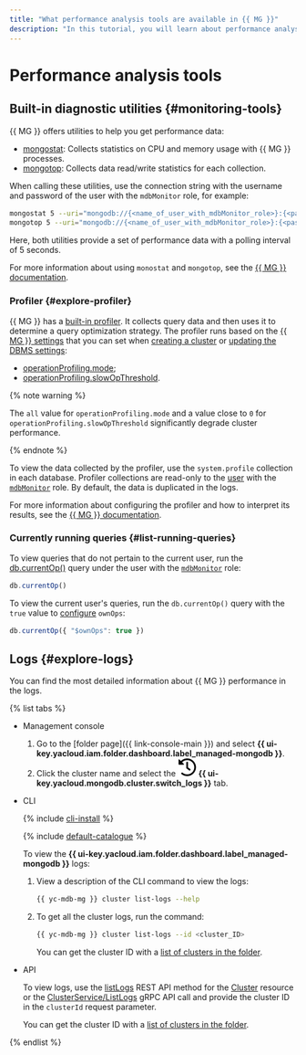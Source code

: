 ```yaml
---
title: "What performance analysis tools are available in {{ MG }}"
description: "In this tutorial, you will learn about performance analysis tools available in {{ MG }}."
---
```


# Performance analysis tools

## Built-in diagnostic utilities {#monitoring-tools}

{{ MG }} offers utilities to help you get performance data:

* [mongostat](https://docs.mongodb.com/database-tools/mongostat/#bin.mongostat): Collects statistics on CPU and memory usage with {{ MG }} processes.
* [mongotop](https://docs.mongodb.com/database-tools/mongotop/#bin.mongotop): Collects data read/write statistics for each collection.

When calling these utilities, use the connection string with the username and password of the user with the `mdbMonitor` role, for example:

```bash
mongostat 5 --uri="mongodb://{<name_of_user_with_mdbMonitor_role>}:{<password>}@{<host>}:27018/?authSource=admin"
mongotop 5 --uri="mongodb://{<name_of_user_with_mdbMonitor_role>}:{<password>}@{<host>}:27018/?authSource=admin"
```

Here, both utilities provide a set of performance data with a polling interval of 5 seconds.

For more information about using `monostat` and `mongotop`, see the [{{ MG }} documentation](https://docs.mongodb.com/manual/administration/monitoring/).

### Profiler {#explore-profiler}

{{ MG }} has a [built-in profiler](https://docs.mongodb.com/manual/reference/database-profiler/). It collects query data and then uses it to determine a query optimization strategy. The profiler runs based on the [{{ MG }} settings](../concepts/settings-list.md) that you can set when [creating a cluster](./cluster-create.md) or [updating the DBMS settings](./update.md#change-mongod-config):

* [operationProfiling.mode](../concepts/settings-list.md#setting-operation-profiling);
* [operationProfiling.slowOpThreshold](../concepts/settings-list.md#setting-slow-op-threshold).

{% note warning %}

The `all` value for `operationProfiling.mode` and a value close to `0` for `operationProfiling.slowOpThreshold` significantly degrade cluster performance.

{% endnote %}

To view the data collected by the profiler, use the `system.profile` collection in each database. Profiler collections are read-only to the [user](./cluster-users.md#adduser) with the [`mdbMonitor`](../concepts/users-and-roles.md#mdbMonitor) role. By default, the data is duplicated in the logs.

For more information about configuring the profiler and how to interpret its results, see the [{{ MG }} documentation](https://docs.mongodb.com/manual/reference/database-profiler/).

### Currently running queries {#list-running-queries}

To view queries that do not pertain to the current user, run the [db.currentOp()](https://docs.mongodb.com/manual/reference/method/db.currentOp/) query under the user with the [`mdbMonitor`](../concepts/users-and-roles.md#mdbMonitor) role:

```javascript
db.currentOp()
```

To view the current user's queries, run the `db.currentOp()` query with the `true` value to [configure](https://docs.mongodb.com/manual/reference/method/db.currentOp/#behavior) `ownOps`:

```javascript
db.currentOp({ "$ownOps": true })
```

## Logs {#explore-logs}

You can find the most detailed information about {{ MG }} performance in the logs.

{% list tabs %}

- Management console

   1. Go to the [folder page]({{ link-console-main }}) and select **{{ ui-key.yacloud.iam.folder.dashboard.label_managed-mongodb }}**.
   1. Click the cluster name and select the ![image](../../_assets/logs.svg) **{{ ui-key.yacloud.mongodb.cluster.switch_logs }}** tab.

- CLI

   {% include [cli-install](../../_includes/cli-install.md) %}

   {% include [default-catalogue](../../_includes/default-catalogue.md) %}

   To view the **{{ ui-key.yacloud.iam.folder.dashboard.label_managed-mongodb }}** logs:

   1. View a description of the CLI command to view the logs:

      ```bash
      {{ yc-mdb-mg }} cluster list-logs --help
      ```

   1. To get all the cluster logs, run the command:

      ```bash
      {{ yc-mdb-mg }} cluster list-logs --id <cluster_ID>
      ```

      You can get the cluster ID with a [list of clusters in the folder](./cluster-list.md#list-clusters).

- API

   To view logs, use the [listLogs](../api-ref/Cluster/listLogs.md) REST API method for the [Cluster](../api-ref/Cluster/index.md) resource or the [ClusterService/ListLogs](../api-ref/grpc/cluster_service.md#ListLogs) gRPC API call and provide the cluster ID in the `clusterId` request parameter.

   You can get the cluster ID with a [list of clusters in the folder](./cluster-list.md#list-clusters).

{% endlist %}
